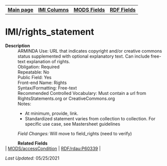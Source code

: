 <!DOCTYPE html>
<html>

<body>
<table style="width:100%">
  <tr>
    <th><a href="index.md">Main page</a></th>
	<th><a href="IMI.md">IMI Columns</a></th>
    <th><a href="MODS.md">MODS Fields</a></th>
    <th><a href="RDF.md">RDF Fields</a></th>
  </tr>
</table>

<h1>IMI/rights_statement</h1>
<dl>
  <dt><b>Description</b></dt>
  <dd>ARMINDA Use: URL that indicates copyright and/or creative commons status supplemented with optional explanatory text. Can include free-text explanation of rights.  </dd>
  <dd>Obligation: Required</dd>
  <dd>Repeatable: No</dd>
  <dd>Public Field: Yes</dd>
  <dd>Front-end Name: Rights</dd>
  <dd>Syntax/Formatting: Free-text</dd>
  <dd>Recommended Controlled Vocabulary: Must contain a url from  RightsStatements.org or CreativeCommons.org</dd>
  <dd>Notes: 
		<ul>
			<li>At minimum, provide, link.</li>
			<li>Standardized statement varies from collection to collection. For specific use case, see Mastersheet guidelines</li>
		</ul>
	</dd>
  <dd><i>Field Changes: </i>Will move to field_rights (need to verify)</dd>
<dl>
	<dd><b>Related Fields</b></dd>
		| <a href="mods.access_condition.md">MODS/accessCondition</a> | <a href="rdf.rdau.P60339.md">RDF/rdau:P60339</a> |
</dl>
<p><i>Last Updated: </i>05/25/2021</p>
</body>
</html>